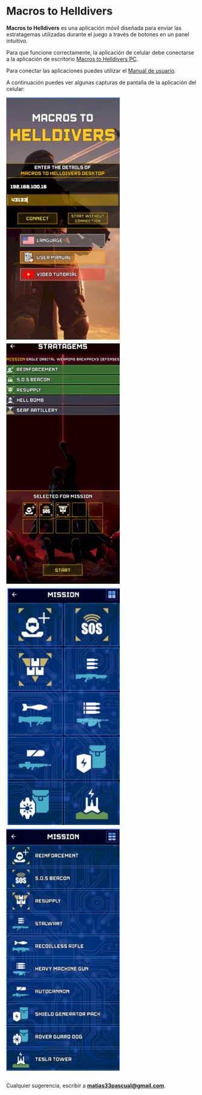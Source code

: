 # Macros to Helldivers

**Macros to Helldivers** es una aplicación móvil diseñada para enviar las estratagemas utilizadas durante el juego a través de botones en un panel intuitivo.

Para que funcione correctamente, la aplicación de celular debe conectarse a la aplicación de escritorio [Macros to Helldivers PC](https://github.com/matias33pascual/macros-to-helldivers-pc).

Para conectar las aplicaciones puedes utilizar el [Manual de usuario](https://sites.google.com/d/1wV6G_jgg0fkdAwXpqCNoDhmJfu0CHSRz/p/1F5WB34d2O7UOeURxEBLVzt9IqUOmI3kj/edit).

A continuación puedes ver algunas capturas de pantalla de la aplicación del celular:

<div style="display: flex; gap: 10px; flex-wrap: wrap;">
  <img src="./assets/images/capture-1.png?raw=true" alt="Captura del juego" width="300"/>
  <img src="./assets/images/capture-2.png?raw=true" alt="Captura del juego" width="300"/>
  <img src="./assets/images/capture-3.png?raw=true" alt="Captura del juego" width="300"/>
  <img src="./assets/images/capture-4.png?raw=true" alt="Captura del juego" width="300"/>
</div>

<br>

Cualquier sugerencia, escribir a **matias33pascual@gmail.com**.
